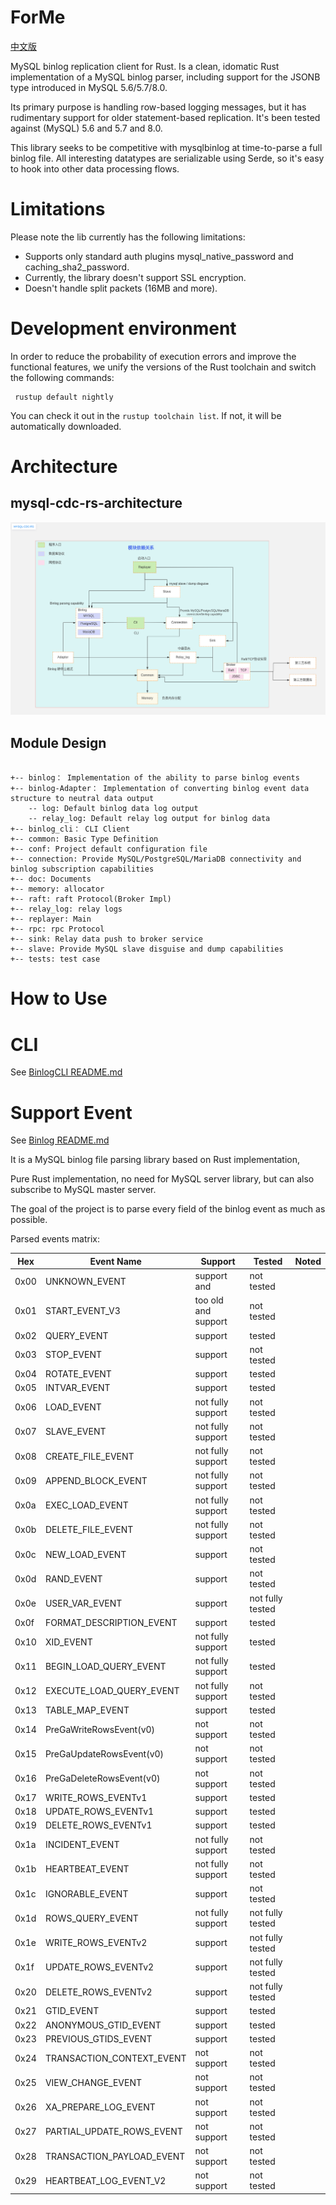# ForMe

[中文版](./README_ZH.md)

MySQL binlog replication client for Rust. 
Is a clean, idomatic Rust implementation of a MySQL binlog parser, 
including support for the JSONB type introduced in MySQL 5.6/5.7/8.0.

Its primary purpose is handling row-based logging messages, 
but it has rudimentary support for older statement-based replication.
It's been tested against  (MySQL) 5.6 and 5.7 and 8.0.

This library seeks to be competitive with mysqlbinlog at time-to-parse a full binlog file. 
All interesting datatypes are serializable using Serde, 
so it's easy to hook into other data processing flows.


# Limitations

Please note the lib currently has the following limitations:
* Supports only standard auth plugins mysql_native_password and caching_sha2_password.
* Currently, the library doesn't support SSL encryption.
* Doesn't handle split packets (16MB and more).


# Development environment
In order to reduce the probability of execution errors and improve the functional features,
we unify the versions of the Rust toolchain and switch the following commands:

```text
 rustup default nightly
```

You can check it out in the ` rustup toolchain list `. If not, it will be automatically downloaded.


# Architecture
## mysql-cdc-rs-architecture
![Module dependency](./doc/architecture/mysql-cdc-rs-architecture.png)

## Module Design
```

+-- binlog： Implementation of the ability to parse binlog events
+-- binlog-Adapter： Implementation of converting binlog event data structure to neutral data output
    -- log: Default binlog data log output
    -- relay_log: Default relay log output for binlog data
+-- binlog_cli： CLI Client
+-- common: Basic Type Definition
+-- conf: Project default configuration file
+-- connection: Provide MySQL/PostgreSQL/MariaDB connectivity and binlog subscription capabilities
+-- doc: Documents
+-- memory: allocator
+-- raft: raft Protocol(Broker Impl)
+-- relay_log: relay logs
+-- replayer: Main
+-- rpc: rpc Protocol
+-- sink: Relay data push to broker service
+-- slave: Provide MySQL slave disguise and dump capabilities
+-- tests: test case

```


# How to Use


# CLI
See [BinlogCLI README.md](binlog_cli/README.md)


# Support Event
See [Binlog README.md](binlog/README.md)

It is a MySQL binlog file parsing library based on Rust implementation,

Pure Rust implementation, no need for MySQL server library, but can also subscribe to MySQL master server.

The goal of the project is to parse every field of the binlog event as much as possible.

Parsed events matrix:

| Hex  | Event Name                | Support             | Tested           | Noted |
|------|---------------------------|---------------------|------------------|-------|
| 0x00 | UNKNOWN_EVENT             | support and         | not tested       |       |
| 0x01 | START_EVENT_V3            | too old and support | not tested       |       |
| 0x02 | QUERY_EVENT               | support             | tested           |       |
| 0x03 | STOP_EVENT                | support             | not tested       |       |
| 0x04 | ROTATE_EVENT              | support             | tested           |       |
| 0x05 | INTVAR_EVENT              | support             | tested           |       |
| 0x06 | LOAD_EVENT                | not fully support   | not tested       |       |
| 0x07 | SLAVE_EVENT               | not fully support   | not tested       |       |
| 0x08 | CREATE_FILE_EVENT         | not fully support   | not tested       |       |
| 0x09 | APPEND_BLOCK_EVENT        | not fully support   | not tested       |       |
| 0x0a | EXEC_LOAD_EVENT           | not fully support   | not tested       |       |
| 0x0b | DELETE_FILE_EVENT         | not fully support   | not tested       |       |
| 0x0c | NEW_LOAD_EVENT            | support             | not tested       |       |
| 0x0d | RAND_EVENT                | support             | not tested       |       |
| 0x0e | USER_VAR_EVENT            | support             | not fully tested |       |
| 0x0f | FORMAT_DESCRIPTION_EVENT  | support             | tested           |       |
| 0x10 | XID_EVENT                 | not fully support   | tested           |       |
| 0x11 | BEGIN_LOAD_QUERY_EVENT    | not fully support   | tested           |       |
| 0x12 | EXECUTE_LOAD_QUERY_EVENT  | not fully support   | not tested       |       |
| 0x13 | TABLE_MAP_EVENT           | support             | tested           |       |
| 0x14 | PreGaWriteRowsEvent(v0)   | not support         | not tested       |       |
| 0x15 | PreGaUpdateRowsEvent(v0)  | not support         | not tested       |       |
| 0x16 | PreGaDeleteRowsEvent(v0)  | not support         | not tested       |       |
| 0x17 | WRITE_ROWS_EVENTv1        | support             | tested           |       |
| 0x18 | UPDATE_ROWS_EVENTv1       | support             | tested           |       |
| 0x19 | DELETE_ROWS_EVENTv1       | support             | tested           |       |
| 0x1a | INCIDENT_EVENT            | not fully support   | not tested       |       |
| 0x1b | HEARTBEAT_EVENT           | not fully support   | not tested       |       |
| 0x1c | IGNORABLE_EVENT           | support             | not tested       |       |
| 0x1d | ROWS_QUERY_EVENT          | not fully support   | not fully tested |       |
| 0x1e | WRITE_ROWS_EVENTv2        | support             | not fully tested |       |
| 0x1f | UPDATE_ROWS_EVENTv2       | support             | not fully tested |       |
| 0x20 | DELETE_ROWS_EVENTv2       | support             | not fully tested |       |
| 0x21 | GTID_EVENT                | support             | tested           |       |
| 0x22 | ANONYMOUS_GTID_EVENT      | support             | tested           |       |
| 0x23 | PREVIOUS_GTIDS_EVENT      | support             | tested           |       |
| 0x24 | TRANSACTION_CONTEXT_EVENT | not support         | not tested       |       |
| 0x25 | VIEW_CHANGE_EVENT         | not support         | not tested       |       |
| 0x26 | XA_PREPARE_LOG_EVENT      | not support         | not tested       |       |
| 0x27 | PARTIAL_UPDATE_ROWS_EVENT | not support         | not tested       |       |
| 0x28 | TRANSACTION_PAYLOAD_EVENT | not support         | not tested       |       |
| 0x29 | HEARTBEAT_LOG_EVENT_V2    | not support         | not tested       |       |
